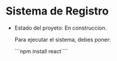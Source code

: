 <h1> Sistema de Registro</h1>

- Estado del proyeto: En construccion.

  Para ejecutar el sistema, debes poner:

  ```npm install react````
